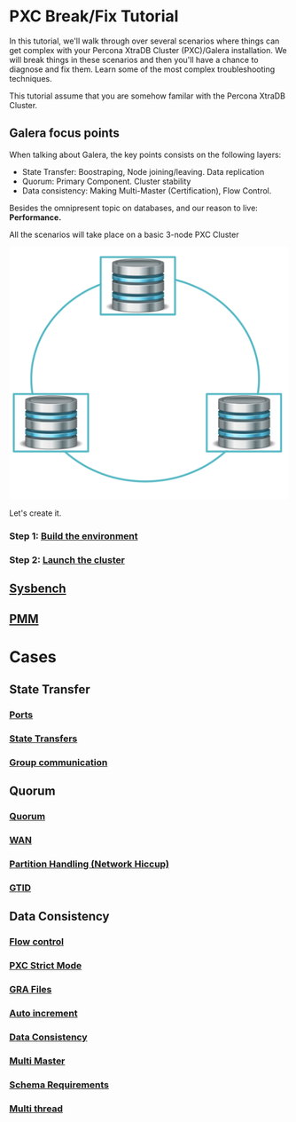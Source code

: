# PXC Break/Fix Tutorial

In this tutorial, we'll walk through over several scenarios where things can get complex with your Percona XtraDB Cluster (PXC)/Galera installation. We will break things in these scenarios and then you'll have a chance to diagnose and fix them. Learn some of the most complex troubleshooting techniques. 

This tutorial assume that you are somehow familar with the Percona XtraDB Cluster.

## Galera focus points

When talking about Galera, the key points consists on the following layers:

- State Transfer: Boostraping, Node joining/leaving. Data replication
- Quorum: Primary Component. Cluster stability
- Data consistency: Making Multi-Master (Certification), Flow Control.

Besides the omnipresent topic on databases, and our reason to live: **Performance.**

All the scenarios will take place on a basic 3-node PXC Cluster

![cluster](cluster.png)

Let's create it. 

### Step 1: [Build the environment](docs/Build_the_environment.md)

### Step 2: [Launch the cluster](docs/Launch_the_cluster.md)



## [Sysbench](docs/Sysbench.md)

## [PMM](docs/PMM.md)

# Cases

## State Transfer

### [Ports](docs/Ports.md)

### [State Transfers](docs/State_Transfers.md)

### [Group communication](docs/Group_communication.md)

## Quorum

### [Quorum](docs/Quorum.md)

### [WAN](docs/WAN.md)

### [Partition Handling (Network Hiccup)](docs/Partition_Handling.md)

### [GTID](docs/GTID.md)

## Data Consistency

### [Flow control](docs/Flow_control.MD)

### [PXC Strict Mode](docs/PXC_Strict_Mode.md)

### [GRA Files](docs/GRA_Files.md)

### [Auto increment](docs/Auto_increment.md)

### [Data Consistency](docs/Data_Consistency.md)

### [Multi Master](docs/Multi_Master.md)

### [Schema Requirements](docs/Schema_Requirements.md)

### [Multi thread](docs/Multi_thread.md)

## 

